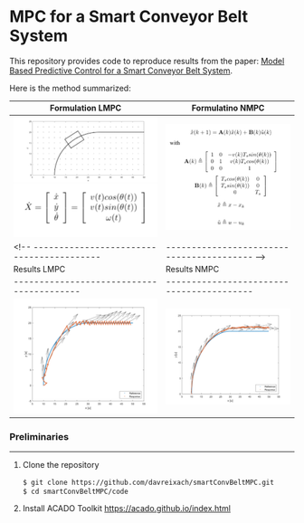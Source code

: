 # MPC for a Smart Conveyor Belt System

This repository provides code to reproduce results from the paper: [Model Based Predictive Control for a Smart Conveyor Belt System](https://github.com/davreixach/smartConvBeltMPC/blob/main/mpc_smart_conveyor_belt-reixach.pdf).

Here is the method summarized:

Formulation LMPC                         | Formulatino NMPC  
-----------------------------------------|-----------------------------------------
<img src="https://github.com/davreixach/smartConvBeltMPC/blob/main/smartConvBeltMPClatex/images/problem.png" width="300"> <img src="https://github.com/davreixach/smartConvBeltMPC/blob/main/smartConvBeltMPClatex/images/equations1.png" width="300"> | <img src="https://github.com/davreixach/smartConvBeltMPC/blob/main/smartConvBeltMPClatex/images/equations2.png" width="500">
<!-- -----------------------------------------|----------------------------------------- -->
Results LMPC                             | Results NMPC    
-----------------------------------------|-----------------------------------------
<img src="https://github.com/davreixach/smartConvBeltMPC/blob/main/smartConvBeltMPClatex/images/nmpc_xy.png" width="400"> | <img src="https://github.com/davreixach/smartConvBeltMPC/blob/main/smartConvBeltMPClatex/images/lmpc_xy.png" width="400">


### Preliminaries
---

1. Clone the repository
    ```shell
    $ git clone https://github.com/davreixach/smartConvBeltMPC.git
    $ cd smartConvBeltMPC/code
    ```

2. Install ACADO Toolkit https://acado.github.io/index.html

